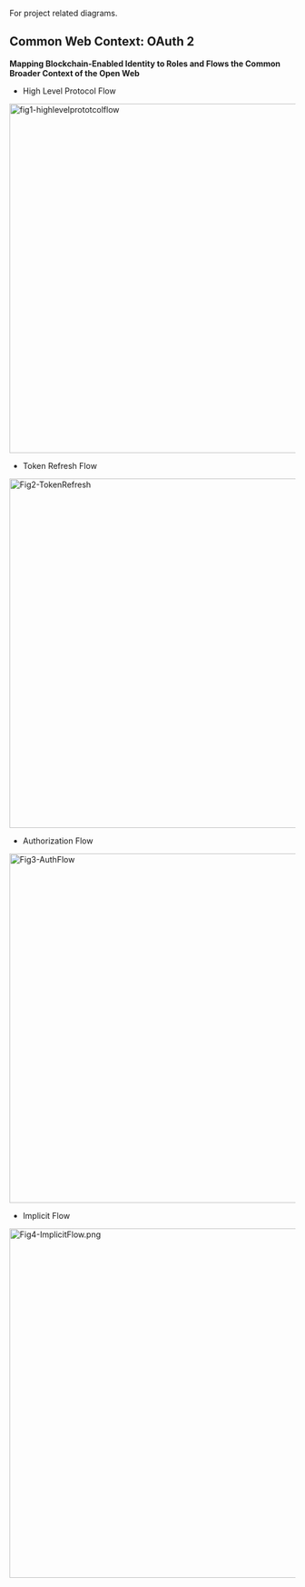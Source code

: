 For project related diagrams.

## Common Web Context: OAuth 2 

**Mapping Blockchain-Enabled Identity to Roles and Flows the Common Broader Context of the Open Web**

* High Level Protocol Flow

<img width="615" alt="fig1-highlevelprototcolflow" src="https://raw.githubusercontent.com/mitmedialab/CoreID/master/diagrams/Fig1-HighLevelPrototcolFlow.png">

* Token Refresh Flow

<img width="615" alt="Fig2-TokenRefresh" src="https://raw.githubusercontent.com/mitmedialab/CoreID/master/diagrams/Fig2-TokenRefresh.png">

* Authorization Flow 

<img width="615" alt="Fig3-AuthFlow" src="https://raw.githubusercontent.com/mitmedialab/CoreID/master/diagrams/Fig3-AuthFlow.png">

* Implicit Flow 

<img width="615" alt="Fig4-ImplicitFlow.png" src="https://raw.githubusercontent.com/mitmedialab/CoreID/master/diagrams/Fig4-ImplicitFlow.png">
	

